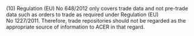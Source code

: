 (10) Regulation (EU) No 648/2012 only covers trade data and not pre-trade data such as orders to trade as required under Regulation (EU) No 1227/2011. Therefore, trade repositories should not be regarded as the appropriate source of information to ACER in that regard.